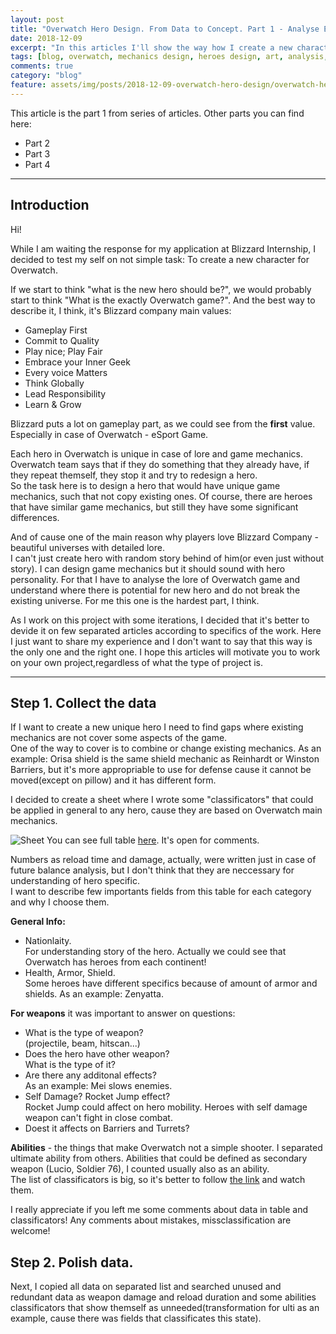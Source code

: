 ```yaml
---
layout: post
title: "Overwatch Hero Design. From Data to Concept. Part 1 - Analyse Existing Universe. "
date: 2018-12-09
excerpt: "In this articles I'll show the way how I create a new character for Overwatch Game, starting from Analysis of existing heroes and ending with Concept Art."
tags: [blog, overwatch, mechanics design, heroes design, art, analysis, game mechanics]
comments: true
category: "blog"
feature: assets/img/posts/2018-12-09-overwatch-hero-design/overwatch-hero-design.jpg
---
```


This article is the part 1 from series of articles. Other parts you can find here:  
* Part 2
* Part 3
* Part 4

---

## Introduction

Hi!

While I am waiting the response for my application at Blizzard Internship, I decided to test my self on not simple task: To create a new character for Overwatch.

If we start to think "what is the new hero should be?", we would probably start to think "What is the exactly Overwatch game?". And the best way to describe it, I think, it's Blizzard company main values:    
* Gameplay First
* Commit to Quality
* Play nice; Play Fair
* Embrace your Inner Geek
* Every voice Matters
* Think Globally
* Lead Responsibility
* Learn & Grow

Blizzard puts a lot on gameplay part, as we could see from the **first** value. Especially in case of Overwatch - eSport Game. 

Each hero in Overwatch is unique in case of lore and game mechanics. Overwatch team says that if they do something that they already have, if they repeat themself, they stop it and try to redesign a hero.   
So the task here is to design a hero that would have unique game mechanics, such that not copy existing ones. Of course, there are heroes that have similar game mechanics, but still they have some significant differences. 

And of cause one of the main reason why players love Blizzard Company - beautiful universes with detailed lore.  
I can't just create hero with random story behind of him(or even just without story). I can design game mechanics but it should sound with hero personality. For that I have to analyse the lore of Overwatch game and understand where there is potential for new hero and do not break the existing universe. For me this one is the hardest part, I think. 

As I work on this project with some iterations, I decided that it's better to devide it on few separated articles according to specifics of the work. Here I just want to share my experience and I don't want to say that this way is the only one and the right one. I hope this articles will motivate you to work on your own project,regardless of what the type of project is.

---

## Step 1. Collect the data

If I want to create a new unique hero I need to find gaps where existing mechanics are not cover some aspects of the game.  
One of the way to cover is to combine or change existing mechanics. As an example: Orisa shield is the same shield mechanic as Reinhardt or Winston Barriers, but it's more appropriable to use for defense cause it cannot be moved(except on pillow) and it has different form. 

I decided to create a sheet where I wrote some "classificators" that could be applied in general to any hero, cause they are based on Overwatch main mechanics. 

![Sheet]({{site.url}}/assets/img/posts/2018-12-09-overwatch-hero-design/sheet.png)
You can see full table [here](https://docs.google.com/spreadsheets/d/11GB4vKp-qF9D0RS1AVS1t99CDyXh7snyeycLcydJO7Q/edit?usp=sharing). It's open for comments.

Numbers as reload time and damage, actually, were written just in case of future balance analysis, but I don't think that they are neccessary for understanding of hero specific.   
I want to describe few importants fields from this table for each category and why I choose them.

**General Info:**   
* Nationlaity.  
For understanding story of the hero. Actually we could see that Overwatch has heroes from each continent! 
* Health, Armor, Shield.    
Some heroes have different specifics because of amount of armor and shields. As an example: Zenyatta.


**For weapons** it was important to answer on questions:    
* What is the type of weapon?   
(projectile, beam, hitscan...)
* Does the hero have other weapon?  
What is the type of it?
* Are there any additonal effects?  
As an example: Mei slows enemies.
* Self Damage? Rocket Jump effect?  
 Rocket Jump could affect on hero mobility. Heroes with self damage weapon can't fight in close combat.
* Doest it affects on Barriers and Turrets?

**Abilities** - the things that make Overwatch not a simple shooter. I separated ultimate ability from others. Abilities that could be defined as secondary weapon (Lucio, Soldier 76), I counted usually also as an ability.   
The list of classificators is big, so it's better to follow [the link](https://docs.google.com/spreadsheets/d/11GB4vKp-qF9D0RS1AVS1t99CDyXh7snyeycLcydJO7Q/edit?usp=sharing) and watch them.

I really appreciate if you left me some comments about data in table and classificators! Any comments about mistakes, missclassification are welcome!

## Step 2. Polish data.

Next, I copied all data on separated list and searched unused and redundant data as weapon damage and reload duration and some abilities classificators that show themself as unneeded(transformation for ulti as an example, cause there was fields that classificates this state).

